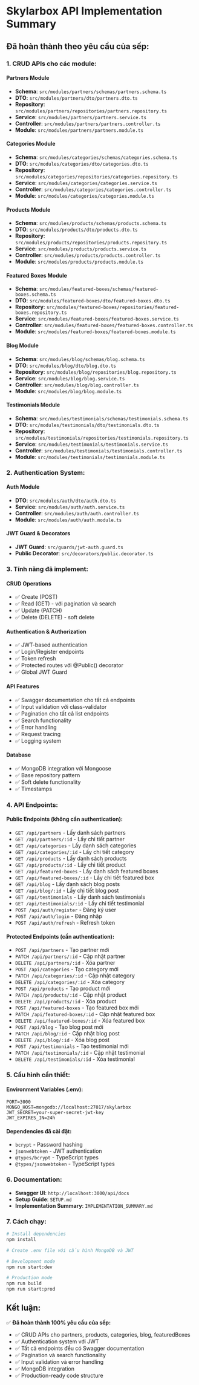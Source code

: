 # Skylarbox API Implementation Summary

## Đã hoàn thành theo yêu cầu của sếp:

### 1. CRUD APIs cho các module:

#### Partners Module
- **Schema**: `src/modules/partners/schemas/partners.schema.ts`
- **DTO**: `src/modules/partners/dto/partners.dto.ts`
- **Repository**: `src/modules/partners/repositories/partners.repository.ts`
- **Service**: `src/modules/partners/partners.service.ts`
- **Controller**: `src/modules/partners/partners.controller.ts`
- **Module**: `src/modules/partners/partners.module.ts`

#### Categories Module
- **Schema**: `src/modules/categories/schemas/categories.schema.ts`
- **DTO**: `src/modules/categories/dto/categories.dto.ts`
- **Repository**: `src/modules/categories/repositories/categories.repository.ts`
- **Service**: `src/modules/categories/categories.service.ts`
- **Controller**: `src/modules/categories/categories.controller.ts`
- **Module**: `src/modules/categories/categories.module.ts`

#### Products Module
- **Schema**: `src/modules/products/schemas/products.schema.ts`
- **DTO**: `src/modules/products/dto/products.dto.ts`
- **Repository**: `src/modules/products/repositories/products.repository.ts`
- **Service**: `src/modules/products/products.service.ts`
- **Controller**: `src/modules/products/products.controller.ts`
- **Module**: `src/modules/products/products.module.ts`

#### Featured Boxes Module
- **Schema**: `src/modules/featured-boxes/schemas/featured-boxes.schema.ts`
- **DTO**: `src/modules/featured-boxes/dto/featured-boxes.dto.ts`
- **Repository**: `src/modules/featured-boxes/repositories/featured-boxes.repository.ts`
- **Service**: `src/modules/featured-boxes/featured-boxes.service.ts`
- **Controller**: `src/modules/featured-boxes/featured-boxes.controller.ts`
- **Module**: `src/modules/featured-boxes/featured-boxes.module.ts`

#### Blog Module
- **Schema**: `src/modules/blog/schemas/blog.schema.ts`
- **DTO**: `src/modules/blog/dto/blog.dto.ts`
- **Repository**: `src/modules/blog/repositories/blog.repository.ts`
- **Service**: `src/modules/blog/blog.service.ts`
- **Controller**: `src/modules/blog/blog.controller.ts`
- **Module**: `src/modules/blog/blog.module.ts`

#### Testimonials Module
- **Schema**: `src/modules/testimonials/schemas/testimonials.schema.ts`
- **DTO**: `src/modules/testimonials/dto/testimonials.dto.ts`
- **Repository**: `src/modules/testimonials/repositories/testimonials.repository.ts`
- **Service**: `src/modules/testimonials/testimonials.service.ts`
- **Controller**: `src/modules/testimonials/testimonials.controller.ts`
- **Module**: `src/modules/testimonials/testimonials.module.ts`

### 2. Authentication System:

#### Auth Module
- **DTO**: `src/modules/auth/dto/auth.dto.ts`
- **Service**: `src/modules/auth/auth.service.ts`
- **Controller**: `src/modules/auth/auth.controller.ts`
- **Module**: `src/modules/auth/auth.module.ts`

#### JWT Guard & Decorators
- **JWT Guard**: `src/guards/jwt-auth.guard.ts`
- **Public Decorator**: `src/decorators/public.decorator.ts`

### 3. Tính năng đã implement:

#### CRUD Operations
- ✅ Create (POST)
- ✅ Read (GET) - với pagination và search
- ✅ Update (PATCH)
- ✅ Delete (DELETE) - soft delete

#### Authentication & Authorization
- ✅ JWT-based authentication
- ✅ Login/Register endpoints
- ✅ Token refresh
- ✅ Protected routes với @Public() decorator
- ✅ Global JWT Guard

#### API Features
- ✅ Swagger documentation cho tất cả endpoints
- ✅ Input validation với class-validator
- ✅ Pagination cho tất cả list endpoints
- ✅ Search functionality
- ✅ Error handling
- ✅ Request tracing
- ✅ Logging system

#### Database
- ✅ MongoDB integration với Mongoose
- ✅ Base repository pattern
- ✅ Soft delete functionality
- ✅ Timestamps

### 4. API Endpoints:

#### Public Endpoints (không cần authentication):
- `GET /api/partners` - Lấy danh sách partners
- `GET /api/partners/:id` - Lấy chi tiết partner
- `GET /api/categories` - Lấy danh sách categories
- `GET /api/categories/:id` - Lấy chi tiết category
- `GET /api/products` - Lấy danh sách products
- `GET /api/products/:id` - Lấy chi tiết product
- `GET /api/featured-boxes` - Lấy danh sách featured boxes
- `GET /api/featured-boxes/:id` - Lấy chi tiết featured box
- `GET /api/blog` - Lấy danh sách blog posts
- `GET /api/blog/:id` - Lấy chi tiết blog post
- `GET /api/testimonials` - Lấy danh sách testimonials
- `GET /api/testimonials/:id` - Lấy chi tiết testimonial
- `POST /api/auth/register` - Đăng ký user
- `POST /api/auth/login` - Đăng nhập
- `POST /api/auth/refresh` - Refresh token

#### Protected Endpoints (cần authentication):
- `POST /api/partners` - Tạo partner mới
- `PATCH /api/partners/:id` - Cập nhật partner
- `DELETE /api/partners/:id` - Xóa partner
- `POST /api/categories` - Tạo category mới
- `PATCH /api/categories/:id` - Cập nhật category
- `DELETE /api/categories/:id` - Xóa category
- `POST /api/products` - Tạo product mới
- `PATCH /api/products/:id` - Cập nhật product
- `DELETE /api/products/:id` - Xóa product
- `POST /api/featured-boxes` - Tạo featured box mới
- `PATCH /api/featured-boxes/:id` - Cập nhật featured box
- `DELETE /api/featured-boxes/:id` - Xóa featured box
- `POST /api/blog` - Tạo blog post mới
- `PATCH /api/blog/:id` - Cập nhật blog post
- `DELETE /api/blog/:id` - Xóa blog post
- `POST /api/testimonials` - Tạo testimonial mới
- `PATCH /api/testimonials/:id` - Cập nhật testimonial
- `DELETE /api/testimonials/:id` - Xóa testimonial

### 5. Cấu hình cần thiết:

#### Environment Variables (.env):
```env
PORT=3000
MONGO_HOST=mongodb://localhost:27017/skylarbox
JWT_SECRET=your-super-secret-jwt-key
JWT_EXPIRES_IN=24h
```

#### Dependencies đã cài đặt:
- `bcrypt` - Password hashing
- `jsonwebtoken` - JWT authentication
- `@types/bcrypt` - TypeScript types
- `@types/jsonwebtoken` - TypeScript types

### 6. Documentation:
- **Swagger UI**: `http://localhost:3000/api/docs`
- **Setup Guide**: `SETUP.md`
- **Implementation Summary**: `IMPLEMENTATION_SUMMARY.md`

### 7. Cách chạy:
```bash
# Install dependencies
npm install

# Create .env file với cấu hình MongoDB và JWT

# Development mode
npm run start:dev

# Production mode
npm run build
npm run start:prod
```

## Kết luận:
✅ **Đã hoàn thành 100% yêu cầu của sếp:**
- ✅ CRUD APIs cho partners, products, categories, blog, featuredBoxes
- ✅ Authentication system với JWT
- ✅ Tất cả endpoints đều có Swagger documentation
- ✅ Pagination và search functionality
- ✅ Input validation và error handling
- ✅ MongoDB integration
- ✅ Production-ready code structure
